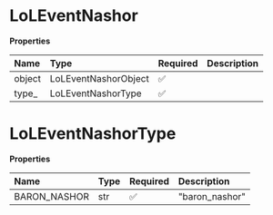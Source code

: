 # LoLEventNashor

**Properties**

| Name   | Type                 | Required | Description |
| :----- | :------------------- | :------- | :---------- |
| object | LoLEventNashorObject | ✅       |             |
| type\_ | LoLEventNashorType   | ✅       |             |

# LoLEventNashorType

**Properties**

| Name         | Type | Required | Description    |
| :----------- | :--- | :------- | :------------- |
| BARON_NASHOR | str  | ✅       | "baron_nashor" |

<!-- This file was generated by liblab | https://liblab.com/ -->
